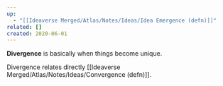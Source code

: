 ```yaml
---
up:
  - "[[Ideaverse Merged/Atlas/Notes/Ideas/Idea Emergence (defn)]]"
related: []
created: 2020-06-01
---
```


**Divergence** is basically when things become unique.

Divergence relates directly [[Ideaverse Merged/Atlas/Notes/Ideas/Convergence (defn)]].
